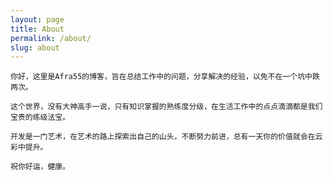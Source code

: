 ```yaml
---
layout: page
title: About
permalink: /about/
slug: about
---
```


    你好，这里是Afra55的博客，旨在总结工作中的问题，分享解决的经验，以免不在一个坑中跌两次。

    这个世界，没有大神高手一说，只有知识掌握的熟练度分级，在生活工作中的点点滴滴都是我们宝贵的练级法宝。

    开发是一门艺术，在艺术的路上探索出自己的山头，不断努力前进，总有一天你的价值就会在云彩中提升。

    祝你好运，健康。
